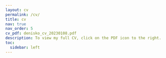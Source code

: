 ```yaml
---
layout: cv
permalink: /cv/
title: cv
nav: true
nav_order: 5
cv_pdf: denisko_cv_20230108.pdf
description: To view my full CV, click on the PDF icon to the right.
toc:
  sidebar: left
---
```

